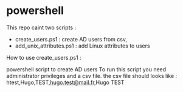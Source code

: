 # powershell

This repo caint two scripts :

- create_users.ps1 : create AD users from csv,
- add_unix_attributes.ps1 : add Linux attributes to users


How to use create_users.ps1 :

powershell script to create AD users
To run this script you need administrator privileges and a csv file.
the csv file should looks like :
htest,Hugo,TEST,hugo.test@mail.fr,Hugo TEST
